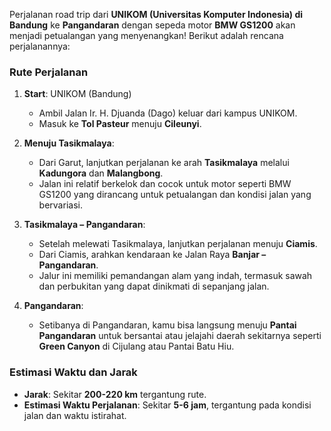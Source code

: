 Perjalanan road trip dari **UNIKOM (Universitas Komputer Indonesia) di Bandung** ke **Pangandaran** dengan sepeda motor **BMW GS1200** akan menjadi petualangan yang menyenangkan! Berikut adalah rencana perjalanannya:

### Rute Perjalanan

1. **Start**: UNIKOM (Bandung)
   - Ambil Jalan Ir. H. Djuanda (Dago) keluar dari kampus UNIKOM.
   - Masuk ke **Tol Pasteur** menuju **Cileunyi**.

2. **Menuju Tasikmalaya**:
   - Dari Garut, lanjutkan perjalanan ke arah **Tasikmalaya** melalui **Kadungora** dan **Malangbong**.
   - Jalan ini relatif berkelok dan cocok untuk motor seperti BMW GS1200 yang dirancang untuk petualangan dan kondisi jalan yang bervariasi.

3. **Tasikmalaya – Pangandaran**:
   - Setelah melewati Tasikmalaya, lanjutkan perjalanan menuju **Ciamis**.
   - Dari Ciamis, arahkan kendaraan ke Jalan Raya **Banjar – Pangandaran**.
   - Jalur ini memiliki pemandangan alam yang indah, termasuk sawah dan perbukitan yang dapat dinikmati di sepanjang jalan.

4. **Pangandaran**:
   - Setibanya di Pangandaran, kamu bisa langsung menuju **Pantai Pangandaran** untuk bersantai atau jelajahi daerah sekitarnya seperti **Green Canyon** di Cijulang atau Pantai Batu Hiu.

### Estimasi Waktu dan Jarak

- **Jarak**: Sekitar **200-220 km** tergantung rute.
- **Estimasi Waktu Perjalanan**: Sekitar **5-6 jam**, tergantung pada kondisi jalan dan waktu istirahat.
